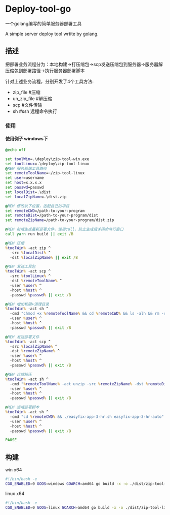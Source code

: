 # Deploy-tool-go

一个golang编写的简单服务器部署工具

A simple server deploy tool wrtite by golang.

## 描述

把部署业务流程分为：本地构建->打压缩包->scp发送压缩包到服务器->服务器解压缩包到部署路径->执行服务器部署脚本

针对上述业务流程，分别开发了4个工具方法:

- zip_file #压缩
- un_zip_file #解压缩
- scp #文件传输
- sh #ssh 远程命令执行

### 使用

#### 使用例子 windows下

```cmd
@echo off

set toolWin=.\deploy\zip-tool-win.exe
set toolLinux=.\deploy\zip-tool-linux
@REM 服务器端工具路径
set remoteToolName=~/zip-tool-linux 
set user=username
set host=x.x.x.x
set passwd=passwd
set localDist=.\dist
set localZipName=.\dist.zip

@REM 修改以下设置，适配自己的项目
set remoteCWD=/path-to-your-program
set remoteDist=/path-to-your-program/dist
set remoteZipName=/path-to-your-program/dist.zip

@REM 前端生成最新部署文件，使用call，防止生成后关闭命令行窗口
call yarn run build || exit /B

@REM 压缩
%toolWin% -act zip ^
  -src %localDist% ^
  -dst %localZipName% || exit /B

@REM 发送工具包
%toolWin% -act scp ^
  -src %toolLinux% ^
  -dst %remoteToolName% ^
  -user %user% ^
  -host %host% ^
  -passwd %passwd% || exit /B

@REM 增加权限+清理目录
%toolWin% -act sh ^
  -cmd "chmod +x %remoteToolName% && cd %remoteCWD% && ls -alh && rm -rf ./dist/*" ^
  -user %user% ^
  -host %host% ^
  -passwd %passwd% || exit /B

@REM 发送部署文件
%toolWin% -act scp ^
  -src %localZipName% ^
  -dst %remoteZipName% ^
  -user %user% ^
  -host %host% ^
  -passwd %passwd% || exit /B

@REM 远端解压
%toolWin% -act sh ^
  -cmd "%remoteToolName% -act unzip -src %remoteZipName% -dst %remoteDist%" ^
  -user %user% ^
  -host %host% ^
  -passwd %passwd% || exit /B

@REM 远端部署脚本
%toolWin% -act sh ^
  -cmd "cd %remoteCWD% && ./easyfix-app-3-hr.sh easyfix-app-3-hr-auto" ^
  -user %user% ^
  -host %host% ^
  -passwd %passwd% || exit /B

PAUSE

```

## 构建
win x64
```bash
#!/bin/bash -e
CGO_ENABLED=0 GOOS=windows GOARCH=amd64 go build -x -o ./dist/zip-tool-win.exe ./src/main.go
```
linux x64
```bash
#!/bin/bash -e
CGO_ENABLED=0 GOOS=linux GOARCH=amd64 go build -x -o ./dist/zip-tool-linux ./src/main.go
```